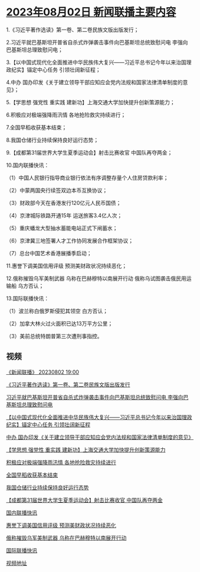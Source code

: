 # [2023年08月02日 新闻联播主要内容](https://tv.cctv.com/lm/xwlb/day/20230802.shtml)

1.《习近平著作选读》第一卷、第二卷民族文版出版发行；

2.习近平就巴基斯坦开普省自杀式炸弹袭击事件向巴基斯坦总统致慰问电 李强向巴基斯坦总理致慰问电；

3.【以中国式现代化全面推进中华民族伟大复兴——习近平总书记今年以来治国理政纪实】锚定中心任务 引领壮阔新征程；

4.中办 国办印发《关于建立领导干部应知应会党内法规和国家法律清单制度的意见》；

5.【学思想 强党性 重实践 建新功】上海交通大学加快提升创新策源能力；

6.积极应对极端强降雨汛情 各地抢险救灾持续进行；

7.全国早稻收获基本结束；

8.我国仓储行业持续保持良好运行态势；

9.【成都第31届世界大学生夏季运动会】射击比赛收官 中国队再夺两金；

10.国内联播快讯：

（1）中国人民银行指导商业银行依法有序调整存量个人住房贷款利率；

（2）中蒙两国央行续签双边本币互换协议；

（3）财政部今天在香港发行120亿元人民币国债；

（4）京津城际铁路开通15年 运送旅客3.4亿人次；

（5）重庆蟠龙大型抽水蓄能电站正式下闸蓄水；

（6）京津冀三地签署人才工作协同发展合作框架协议；

（7）总台中国艺术香港展播季启动；

11.惠誉下调美国信用评级 预测美财政状况持续恶化；

12.俄称摧毁乌军美制武器 乌称在巴赫穆特以南展开行动 俄称乌试图袭击俄民用运输船 乌方否认；

13.国际联播快讯：

（1）波兰称白俄罗斯侵犯其领空 白方否认；

（2）加拿大林火过火面积已达13万平方公里；

（3）美前总统特朗普第三次遭刑事指控。

## 视频

[《新闻联播》 20230802 19:00](https://tv.cctv.com/2023/08/02/VIDEK7YcWWQnRvN3CfafCrGs230802.shtml)

[《习近平著作选读》第一卷、第二卷民族文版出版发行](https://tv.cctv.com/2023/08/02/VIDEVVvhw0in13pPAkziTVr3230802.shtml)

[习近平就巴基斯坦开普省自杀式炸弹袭击事件向巴基斯坦总统致慰问电 李强向巴基斯坦总理致慰问电](https://tv.cctv.com/2023/08/02/VIDEPoR82F2OqlKF8IQFKNH4230802.shtml)

[【以中国式现代化全面推进中华民族伟大复兴——习近平总书记今年以来治国理政纪实】锚定中心任务 引领壮阔新征程](https://tv.cctv.com/2023/08/02/VIDE43P6XPkDguEPqjBDTaMX230802.shtml)

[中办 国办印发《关于建立领导干部应知应会党内法规和国家法律清单制度的意见》](https://tv.cctv.com/2023/08/02/VIDEOlOliYVEIqoi14fwx8Pv230802.shtml)

[【学思想 强党性 重实践 建新功】上海交通大学加快提升创新策源能力](https://tv.cctv.com/2023/08/02/VIDEiKCBbkX4BJBfjkJNQe0Q230802.shtml)

[积极应对极端强降雨汛情 各地抢险救灾持续进行](https://tv.cctv.com/2023/08/02/VIDEMjPyVwu8geOg5L2YHprR230802.shtml)

[全国早稻收获基本结束](https://tv.cctv.com/2023/08/02/VIDEJLBRZLMrT7sokbTYIQwp230802.shtml)

[我国仓储行业持续保持良好运行态势](https://tv.cctv.com/2023/08/02/VIDEYqfyUdGBRQuQ7jaBiMqn230802.shtml)

[【成都第31届世界大学生夏季运动会】射击比赛收官 中国队再夺两金](https://tv.cctv.com/2023/08/02/VIDEdOJIJtnLtWwPP0efkHSN230802.shtml)

[国内联播快讯](https://tv.cctv.com/2023/08/02/VIDEOHlu6cWVxiqG5WB1AXo5230802.shtml)

[惠誉下调美国信用评级 预测美财政状况持续恶化](https://tv.cctv.com/2023/08/02/VIDEjvgLKPXJ064wsUw7hm86230802.shtml)

[俄称摧毁乌军美制武器 乌称在巴赫穆特以南展开行动](https://tv.cctv.com/2023/08/02/VIDEX8uIL3GRsJco4ou7G4AI230802.shtml)

[国际联播快讯](https://tv.cctv.com/2023/08/02/VIDEsrUYOpP6NZgQ1YQVaRJL230802.shtml)

[视频地址](https://tv.cctv.com/lm/xwlb/day/20230802.shtml) 


